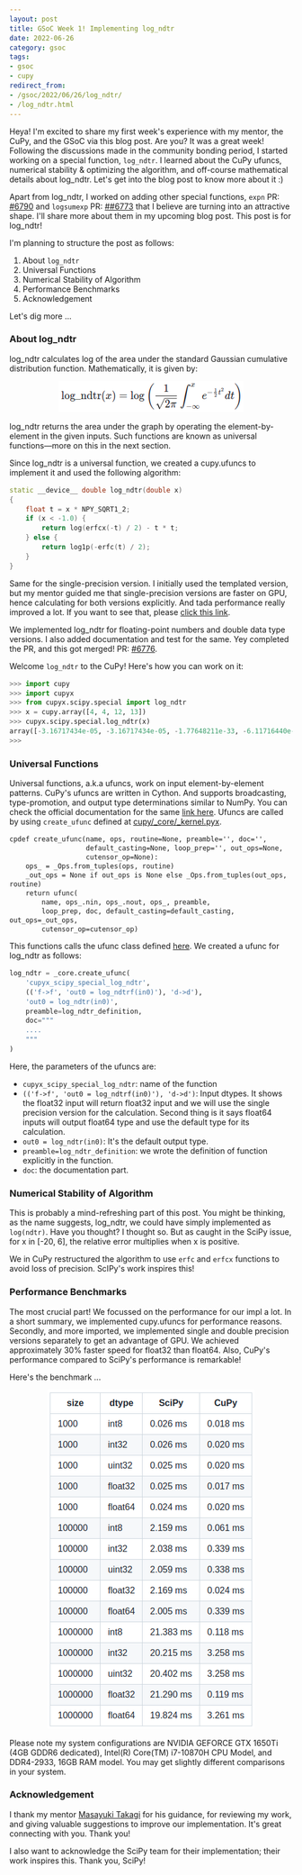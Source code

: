 ```yaml
---
layout: post
title: GSoC Week 1! Implementing log_ndtr
date: 2022-06-26
category: gsoc
tags: 
- gsoc
- cupy
redirect_from:
- /gsoc/2022/06/26/log_ndtr/
- /log_ndtr.html
---
```


Heya! I'm excited to share my first week's experience
with my mentor, the CuPy, and the GSoC via this blog post.
Are you? It was a great week! Following the discussions
made in the community bonding period, I started working
on a special function, `log_ndtr`. I learned about the
CuPy ufuncs, numerical stability & optimizing the algorithm,
and off-course mathematical details about log_ndtr.
Let's get into the blog post to know more about it :)

Apart from log_ndtr, I worked on adding other
special functions, `expn` PR:
[#6790](https://github.com/cupy/cupy/pull/6790) and
`logsumexp` PR: [##6773](https://github.com/cupy/cupy/pull/6773)
that I believe are turning into an attractive shape.
I'll share more about them in my upcoming blog post.
This post is for log_ndtr!

I'm planning to structure the post as follows:
1. About `log_ndtr`
2. Universal Functions
3. Numerical Stability of Algorithm
4. Performance Benchmarks
5. Acknowledgement

Let's dig more ...

### **About log_ndtr**

log_ndtr calculates log of the area under the standard
Gaussian cumulative distribution function.
Mathematically, it is given by:

<p align="center">
<img src = "/assets/gsoc/log_ndtr.png">
</p>

log_ndtr returns the area under the graph by
operating the element-by-element in the given
inputs. Such functions are known as universal
functions—more on this in the next section.

Since log_ndtr is a universal function, we
created a cupy.ufuncs to implement it and used
the following algorithm:
```cpp
static __device__ double log_ndtr(double x)
{
    float t = x * NPY_SQRT1_2;
    if (x < -1.0) {
        return log(erfcx(-t) / 2) - t * t;
    } else {
        return log1p(-erfc(t) / 2);
    }
}
```
Same for the single-precision version. I
initially used the templated version, but my
mentor guided me that single-precision versions
are faster on GPU, hence calculating for both
versions explicitly. And tada performance really
improved a lot. If you want to see that,
please [click this link](https://github.com/cupy/cupy/pull/6776#issuecomment-1154865687).

We implemented log_ndtr for floating-point
numbers and double data type versions. I
also added documentation and test for the same.
Yey completed the PR, and this got merged!
PR: [#6776](https://github.com/cupy/cupy/pull/6776).

Welcome `log_ndtr` to the CuPy! Here's how you can work on it:
```python
>>> import cupy
>>> import cupyx
>>> from cupyx.scipy.special import log_ndtr
>>> x = cupy.array([4, 4, 12, 13])
>>> cupyx.scipy.special.log_ndtr(x)
array([-3.16717434e-05, -3.16717434e-05, -1.77648211e-33, -6.11716440e-39])
>>>
```

### **Universal Functions**
Universal functions, a.k.a ufuncs, work on input
element-by-element patterns. CuPy's ufuncs are
written in Cython. And supports broadcasting,
type-promotion, and output type determinations
similar to NumPy. You can check the official
documentation for the same
[link here](https://docs.cupy.dev/en/stable/reference/ufunc.html).
Ufuncs are called by using `create_ufunc` defined
at [cupy/_core/_kernel.pyx](https://github.com/cupy/cupy/blob/master/cupy/_core/_kernel.pyx).
```cython
cpdef create_ufunc(name, ops, routine=None, preamble='', doc='',
                   default_casting=None, loop_prep='', out_ops=None,
                   cutensor_op=None):
    ops_ = _Ops.from_tuples(ops, routine)
    _out_ops = None if out_ops is None else _Ops.from_tuples(out_ops, routine)
    return ufunc(
        name, ops_.nin, ops_.nout, ops_, preamble,
        loop_prep, doc, default_casting=default_casting, out_ops=_out_ops,
        cutensor_op=cutensor_op)
```
This functions calls the ufunc class
defined [here](https://github.com/cupy/cupy/blob/master/cupy/_core/_kernel.pyx#L1071-L1326).
We created a ufunc for log_ndtr as follows:
```python
log_ndtr = _core.create_ufunc(
    'cupyx_scipy_special_log_ndtr',
    (('f->f', 'out0 = log_ndtrf(in0)'), 'd->d'),
    'out0 = log_ndtr(in0)',
    preamble=log_ndtr_definition,
    doc="""
    ....
    """
)
```
Here, the parameters of the ufuncs are:
- `cupyx_scipy_special_log_ndtr`: name of the function
- `(('f->f', 'out0 = log_ndtrf(in0)'), 'd->d')`: Input dtypes.
It shows the float32 input will return float32
input and we will use the single precision
version for the calculation. Second thing
is it says float64 inputs will output
float64 type and use the default type for its calculation.
- `out0 = log_ndtr(in0)`: It's the default output type.
- `preamble=log_ndtr_definition`: we wrote the
definition of function explicitly in the function.
- `doc`: the documentation part.


### **Numerical Stability of Algorithm**
This is probably a mind-refreshing part of this post.
You might be thinking, as the name suggests, log_ndtr,
we could have simply implemented as `log(ndtr)`.
Have you thought? I thought so. But as caught in the
SciPy issue, for x in [-20, 6], the relative error
multiplies when x is positive.

We in CuPy restructured the algorithm to use
`erfc` and `erfcx` functions to avoid loss
of precision. ScIPy's work inspires this!

### **Performance Benchmarks**
The most crucial part! We focussed on the performance
for our impl a lot. In a short summary, we implemented
cupy.ufuncs for performance reasons. Secondly,
and more imported, we implemented single and
double precision versions separately to get an
advantage of GPU. We achieved approximately 30%
faster speed for float32 than float64. Also, CuPy's
performance compared to SciPy's performance is remarkable! 

Here's the benchmark ...

<p align="center">
<img src = "/assets/gsoc/gsoc_week_1_performance.png">
</p>

Please note my system configurations are NVIDIA
GEFORCE GTX 1650Ti (4GB GDDR6 dedicated),
Intel(R) Core(TM) i7-10870H CPU Model,
and DDR4-2933, 16GB RAM model. You may get
slightly different comparisons in your system.

### **Acknowledgement**
I thank my mentor [Masayuki Takagi](https://github.com/takagi)
for his guidance, for reviewing my work,
and giving valuable suggestions to improve our
implementation. It's great connecting with you. Thank you!

I also want to acknowledge the SciPy team for
their implementation; their work inspires this. Thank you, SciPy!

